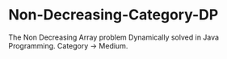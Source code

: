 # Non-Decreasing-Category-DP
The Non Decreasing Array problem Dynamically solved in Java Programming. Category -> Medium.
